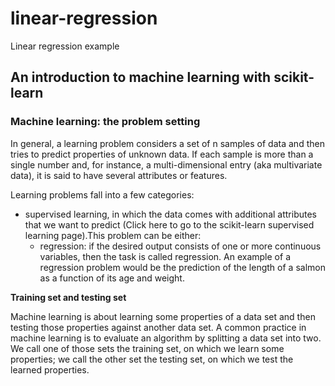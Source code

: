 # linear-regression
Linear regression example
## An introduction to machine learning with scikit-learn
### Machine learning: the problem setting

In general, a learning problem considers a set of n samples of data and then tries to predict properties of unknown data. If each sample is more than a single number and, for instance, a multi-dimensional entry (aka multivariate data), it is said to have several attributes or features.

Learning problems fall into a few categories:

* supervised learning, in which the data comes with additional attributes that we want to predict (Click here to go to the scikit-learn supervised learning page).This problem can be either:
  * regression: if the desired output consists of one or more continuous variables, then the task is called regression. An example of a regression problem would be the prediction of the length of a salmon as a function of its age and weight.

**Training set and testing set**

Machine learning is about learning some properties of a data set and then testing those properties against another data set. A common practice in machine learning is to evaluate an algorithm by splitting a data set into two. We call one of those sets the training set, on which we learn some properties; we call the other set the testing set, on which we test the learned properties.
